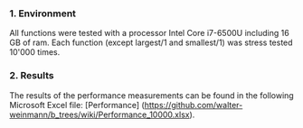 ### 1. Environment

All functions were tested with a processor Intel Core i7-6500U including 16 GB of ram. Each function (except largest/1 and smallest/1) was stress tested 10'000 times.  

### 2. Results

The results of the performance measurements can be found in the following Microsoft Excel file: [Performance] (https://github.com/walter-weinmann/b_trees/wiki/Performance_10000.xlsx).

